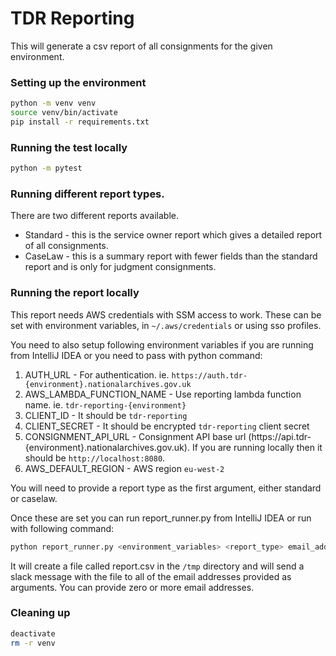 # TDR Reporting
This will generate a csv report of all consignments for the given environment.

### Setting up the environment
```bash
python -m venv venv
source venv/bin/activate
pip install -r requirements.txt
```

### Running the test locally
```bash
python -m pytest
```

### Running different report types.
There are two different reports available.
* Standard - this is the service owner report which gives a detailed report of all consignments.
* CaseLaw - this is a summary report with fewer fields than the standard report and is only for judgment consignments.

### Running the report locally
This report needs AWS credentials with SSM access to work. These can be set with environment variables, in `~/.aws/credentials` or using sso profiles.

You need to also setup following environment variables if you are running from IntelliJ IDEA or you need to pass with python command:

1. AUTH_URL - For authentication. ie. `https://auth.tdr-{environment}.nationalarchives.gov.uk`
2. AWS_LAMBDA_FUNCTION_NAME - Use reporting lambda function name. ie. `tdr-reporting-{environment}`
3. CLIENT_ID - It should be `tdr-reporting`
4. CLIENT_SECRET - It should be encrypted `tdr-reporting` client secret
5. CONSIGNMENT_API_URL - Consignment API base url (https://api.tdr-{environment}.nationalarchives.gov.uk). If you are running locally then it should be `http://localhost:8080`.
6. AWS_DEFAULT_REGION -  AWS region `eu-west-2`

You will need to provide a report type as the first argument, either standard or caselaw.

Once these are set you can run report_runner.py from IntelliJ IDEA or run with following command:
```bash
python report_runner.py <environment_variables> <report_type> email_address_1 email_address_2
```

It will create a file called report.csv in the `/tmp` directory and  will send a slack message with the file to all of the email addresses provided as arguments. You can provide zero or more email addresses.

### Cleaning up
```bash
deactivate
rm -r venv
```
